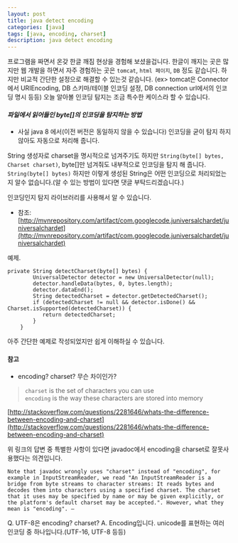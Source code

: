```yaml
---
layout: post
title: java detect encoding
categories: [java]
tags: [java, encoding, charset]
description: java detect encoding
---
```


프로그램을 짜면서 온갖 한글 깨짐 현상을 경험해 보셨을겁니다. 
한글이 깨지는 곳은 많지만 웹 개발을 하면서 자주 경험하는 곳은 `tomcat`, `html 페이지`, `DB` 정도 같습니다. 하지만 비교적 간단한 설정으로 해결할 수 있는것 같습니다.
(ex> tomcat은 Connector에서 URIEncoding, DB 스키마/테이블 인코딩 설정, DB connection url에서의 인코딩 명시 등등)
오늘 알아볼 인코딩 탐지는 조금 특수한 케이스라 할 수 있습니다.
  

   
#### *파일에서 읽어들인 byte[]의 인코딩을 탐지하는 방법*

* 사실 java 8 에서(이전 버전은 동일하지 않을 수 있습니다) 인코딩을 굳이 탐지 하지 않아도 자동으로 처리해 줍니다.

String 생성자로 charset을 명시적으로 넘겨주기도 하지만 `String(byte[] bytes, Charset charset)`, byte[]만 넘겨줘도 내부적으로 인코딩을 탐지 해 줍니다. `String(byte[] bytes)`
하지만 이렇게 생성된 String은 어떤 인코딩으로 처리되었는지 알수 없습니다.(알 수 있는 방법이 있다면 댓글 부탁드리겠습니다.) 

인코딩인지 탐지 라이브러리를 사용해서 알 수 있습니다.

* 참조: [http://mvnrepository.com/artifact/com.googlecode.juniversalchardet/juniversalchardet](http://mvnrepository.com/artifact/com.googlecode.juniversalchardet/juniversalchardet)

예제.

```
private String detectCharset(byte[] bytes) {
		UniversalDetector detector = new UniversalDetector(null);
		detector.handleData(bytes, 0, bytes.length);
		detector.dataEnd();
		String detectedCharset = detector.getDetectedCharset();
		if (detectedCharset != null && detector.isDone() && Charset.isSupported(detectedCharset)) {
           return detectedCharset;
		}
	}
```

아주 간단한 예제로 작성되었지만 쉽게 이해하실 수 있습니다. 
  


#### 참고

* encoding? charset? 무슨 차이인가?

> `charset` is the set of characters you can use  
> `encoding` is the way these characters are stored into memory

[http://stackoverflow.com/questions/2281646/whats-the-difference-between-encoding-and-charset](http://stackoverflow.com/questions/2281646/whats-the-difference-between-encoding-and-charset)

위 링크의 답변 중 특별한 사항이 있다면 javadoc에서 encoding을 charset로 잘못사용했다는 의견입니다.

```
Note that javadoc wrongly uses "charset" instead of "encoding", for example in InputStreamReader, we read "An InputStreamReader is a bridge from byte streams to character streams: It reads bytes and decodes them into characters using a specified charset. The charset that it uses may be specified by name or may be given explicitly, or the platform's default charset may be accepted.". However, what they mean is "encoding". –
```

Q. UTF-8은 encoding? charset?
A. Encoding입니다. unicode를 표현하는 여러 인코딩 중 하나입니다.(UTF-16, UTF-8 등등)

